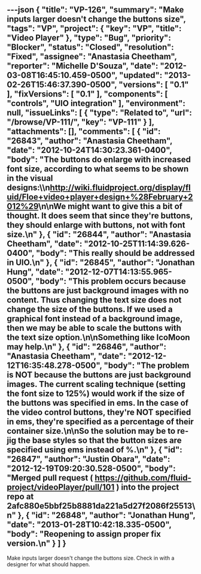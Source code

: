 ---json
{
  "title": "VP-126",
  "summary": "Make inputs larger doesn't change the buttons size",
  "tags": "VP",
  "project": {
    "key": "VP",
    "title": "Video Player"
  },
  "type": "Bug",
  "priority": "Blocker",
  "status": "Closed",
  "resolution": "Fixed",
  "assignee": "Anastasia Cheetham",
  "reporter": "Michelle D'Souza",
  "date": "2012-03-08T16:45:10.459-0500",
  "updated": "2013-02-26T15:46:37.390-0500",
  "versions": [
    "0.1"
  ],
  "fixVersions": [
    "0.1"
  ],
  "components": [
    "controls",
    "UIO integration"
  ],
  "environment": null,
  "issueLinks": [
    {
      "type": "Related to",
      "url": "/browse/VP-111/",
      "key": "VP-111"
    }
  ],
  "attachments": [],
  "comments": [
    {
      "id": "26843",
      "author": "Anastasia Cheetham",
      "date": "2012-10-24T14:30:23.361-0400",
      "body": "The buttons do enlarge with increased font size, according to what seems to be shown in the visual designs:\\\n<http://wiki.fluidproject.org/display/fluid/Floe+video+player+design+%28February+2012%29>\n\nWe might want to give this a bit of thought. It does seem that since they're buttons, they should enlarge with buttons, not with font size.\n"
    },
    {
      "id": "26844",
      "author": "Anastasia Cheetham",
      "date": "2012-10-25T11:14:39.626-0400",
      "body": "This really should be addressed in UIO.\n"
    },
    {
      "id": "26845",
      "author": "Jonathan Hung",
      "date": "2012-12-07T14:13:55.965-0500",
      "body": "This problem occurs because the buttons are just background images with no content. Thus changing the text size does not change the size of the buttons. If we used a graphical font instead of a background image, then we may be able to scale the buttons with the text size option.\n\nSomething like IcoMoon may help.\n"
    },
    {
      "id": "26846",
      "author": "Anastasia Cheetham",
      "date": "2012-12-12T16:35:48.278-0500",
      "body": "The problem is NOT because the buttons are just background images. The current scaling technique (setting the font size to 125%) would work if the size of the buttons was specified in ems. In the case of the video control buttons, they're NOT specified in ems, they're specified as a percentage of their container size.\n\nSo the solution may be to re-jig the base styles so that the button sizes are specified using ems instead of %.\n"
    },
    {
      "id": "26847",
      "author": "Justin Obara",
      "date": "2012-12-19T09:20:30.528-0500",
      "body": "Merged pull request ( <https://github.com/fluid-project/videoPlayer/pull/101> ) into the project repo at 2afc880e5bbf25b8881da221a5d27f2086f25513\n"
    },
    {
      "id": "26848",
      "author": "Jonathan Hung",
      "date": "2013-01-28T10:42:18.335-0500",
      "body": "Reopening to assign proper fix version.\n"
    }
  ]
}
---
Make inputs larger doesn't change the buttons size. Check in with a designer for what should happen.&#x20;

        